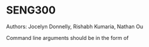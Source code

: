 # SENG300
Authors: Jocelyn Donnelly, Rishabh Kumaria, Nathan Ou

Command line arguments should be in the form of <directory path> <type>
